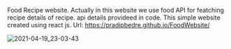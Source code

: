 Food Recipe website.
Actually in this website we use food API for featching recipe details of recipe.
api details provideed in code.
This simple website created using react js.
Url: https://pradipbedre.github.io/FoodWebsite/

![2021-04-19_23-03-43](https://user-images.githubusercontent.com/60803643/115278804-87604680-a163-11eb-90ad-bcce8f544cd0.png)
